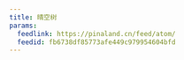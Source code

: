 ```yaml
---
title: 晴空树
params:
  feedlink: https://pinaland.cn/feed/atom/
  feedid: fb6738df85773afe449c979954604bfd
---
```

